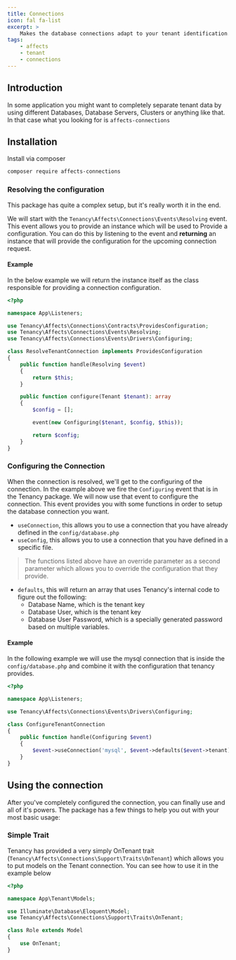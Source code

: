 ```yaml
---
title: Connections
icon: fal fa-list
excerpt: >
    Makes the database connections adapt to your tenant identification.
tags:
    - affects
    - tenant
    - connections
---
```


## Introduction
In some application you might want to completely separate tenant data by using different Databases, Database Servers, Clusters or anything like that. In that case what you looking for is `affects-connections`

## Installation
Install via composer
```bash
composer require affects-connections
```

### Resolving the configuration
This package has quite a complex setup, but it's really worth it in the end.

We will start with the `Tenancy\Affects\Connections\Events\Resolving` event. This event allows you to provide an instance which will be used to Provide a configuration. You can do this by listening to the event and **returning** an instance that will provide the configuration for the upcoming connection request.

#### Example
In the below example we will return the instance itself as the class responsible for providing a connection configuration.
```php
<?php

namespace App\Listeners;

use Tenancy\Affects\Connections\Contracts\ProvidesConfiguration;
use Tenancy\Affects\Connections\Events\Resolving;
use Tenancy\Affects\Connections\Events\Drivers\Configuring;

class ResolveTenantConnection implements ProvidesConfiguration
{
    public function handle(Resolving $event)
    {
        return $this;
    }

    public function configure(Tenant $tenant): array
    {
        $config = [];

        event(new Configuring($tenant, $config, $this));

        return $config;
    }
}
```

### Configuring the Connection
When the connection is resolved, we'll get to the configuring of the connection. In the example above we fire the `Configuring` event that is in the Tenancy package. We will now use that event to configure the connection. This event provides you with some functions in order to setup the database connection you want.
- `useConnection`, this allows you to use a connection that you have already defined in the `config/database.php`
- `useConfig`, this allows you to use a connection that you have defined in a specific file.
> The functions listed above have an override parameter as a second parameter which allows you to override the configuration that they provide.
- `defaults`, this will return an array that uses Tenancy's internal code to figure out the following:
    - Database Name, which is the tenant key
    - Database User, which is the tenant key
    - Database User Password, which is a specially generated password based on multiple variables.

#### Example
In the following example we will use the mysql connection that is inside the `config/database.php` and combine it with the configuration that tenancy provides.
```php
<?php

namespace App\Listeners;

use Tenancy\Affects\Connections\Events\Drivers\Configuring;

class ConfigureTenantConnection
{
    public function handle(Configuring $event)
    {
        $event->useConnection('mysql', $event->defaults($event->tenant));
    }
}
```

## Using the connection
After you've completely configured the connection, you can finally use and all of it's powers. The package has a few things to help you out with your most basic usage:

### Simple Trait
Tenancy has provided a very simply OnTenant trait (`Tenancy\Affects\Connections\Support\Traits\OnTenant`) which allows you to put models on the Tenant connection. You can see how to use it in the example below

```php
<?php

namespace App\Tenant\Models;

use Illuminate\Database\Eloquent\Model;
use Tenancy\Affects\Connections\Support\Traits\OnTenant;

class Role extends Model
{
    use OnTenant;
}
```